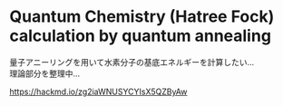 
# Quantum Chemistry (Hatree Fock) calculation by quantum annealing
  
量子アニーリングを用いて水素分子の基底エネルギーを計算したい...  
理論部分を整理中…  
  
https://hackmd.io/zg2iaWNUSYCYIsX5QZByAw
